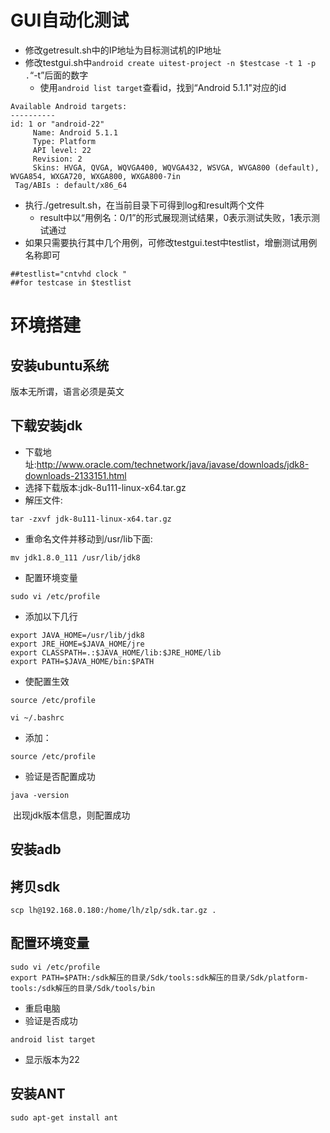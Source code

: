 # GUI自动化测试
  - 修改getresult.sh中的IP地址为目标测试机的IP地址
  - 修改testgui.sh中`android create uitest-project -n $testcase -t 1 -p .`“-t”后面的数字
    - 使用`android list target`查看id，找到“Android 5.1.1"对应的id
```
Available Android targets:
----------
id: 1 or "android-22"
     Name: Android 5.1.1
     Type: Platform
     API level: 22
     Revision: 2
     Skins: HVGA, QVGA, WQVGA400, WQVGA432, WSVGA, WVGA800 (default), WVGA854, WXGA720, WXGA800, WXGA800-7in
 Tag/ABIs : default/x86_64
```
  - 执行./getresult.sh，在当前目录下可得到log和result两个文件
    - result中以“用例名：0/1”的形式展现测试结果，0表示测试失败，1表示测试通过
  - 如果只需要执行其中几个用例，可修改testgui.test中testlist，增删测试用例名称即可
```
##testlist="cntvhd clock "
##for testcase in $testlist
```
# 环境搭建
## 安装ubuntu系统
版本无所谓，语言必须是英文
## 下载安装jdk

  - 下载地址:http://www.oracle.com/technetwork/java/javase/downloads/jdk8-downloads-2133151.html
  
  - 选择下载版本:jdk-8u111-linux-x64.tar.gz
  
  - 解压文件:
 
  ```
  tar -zxvf jdk-8u111-linux-x64.tar.gz
  ```
  - 重命名文件并移动到/usr/lib下面: 
 
  ```
  mv jdk1.8.0_111 /usr/lib/jdk8
  ```
  - 配置环境变量
  ```
  sudo vi /etc/profile
  ```
  - 添加以下几行
  
  ```   
  export JAVA_HOME=/usr/lib/jdk8
  export JRE_HOME=$JAVA_HOME/jre    
  export CLASSPATH=.:$JAVA_HOME/lib:$JRE_HOME/lib 
  export PATH=$JAVA_HOME/bin:$PATH 
  ```  
  - 使配置生效
  
  ```
  source /etc/profile
  ```
  ```
  vi ~/.bashrc
  ```
  - 添加：
  ```
  source /etc/profile
  ```
  
  - 验证是否配置成功
  
  ```
  java -version
  ```
  出现jdk版本信息，则配置成功
  
  
## 安装adb
## 拷贝sdk
  ```
  scp lh@192.168.0.180:/home/lh/zlp/sdk.tar.gz .
  ```
## 配置环境变量
   ```
   sudo vi /etc/profile
   export PATH=$PATH:/sdk解压的目录/Sdk/tools:sdk解压的目录/Sdk/platform-tools:/sdk解压的目录/Sdk/tools/bin
```
   - 重启电脑
   - 验证是否成功
   ```
   android list target
   ```
   - 显示版本为22

## 安装ANT
```
sudo apt-get install ant
```

